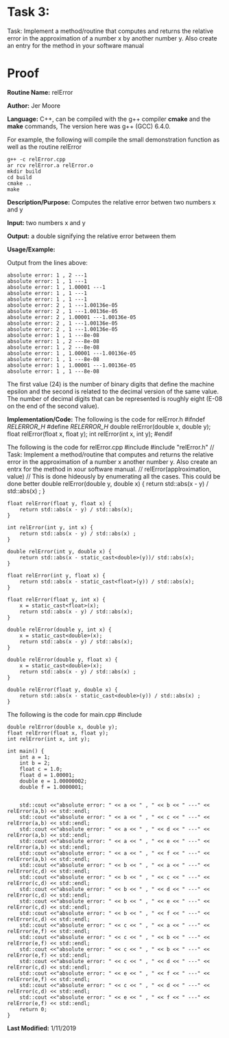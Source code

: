 # Task 3: 
Task: Implement a method/routine that computes and returns the relative error in the approximation of a number x by another number y. Also create an entry for the method in your software manual
# Proof

**Routine Name:**          relError 

**Author:** Jer Moore

**Language:** C++, can be compiled with the g++ compiler **cmake** and the **make** commands, The version here was g++ (GCC) 6.4.0.

For example, the following will compile the small demonstration function as well as the routine relError

    g++ -c relError.cpp
	ar rcv relError.a relError.o
	mkdir build
	cd build
	cmake ..
	make



**Description/Purpose:**  Computes the relative error betwen two numbers x and y

**Input:**  two numbers x and y

**Output:** a double signifying the relative error between them 

**Usage/Example:**

Output from the lines above:

	absolute error: 1 , 2 ---1
	absolute error: 1 , 1 ---1
	absolute error: 1 , 1.00001 ---1
	absolute error: 1 , 1 ---1
	absolute error: 1 , 1 ---1
	absolute error: 2 , 1 ---1.00136e-05
	absolute error: 2 , 1 ---1.00136e-05
	absolute error: 2 , 1.00001 ---1.00136e-05
	absolute error: 2 , 1 ---1.00136e-05
	absolute error: 2 , 1 ---1.00136e-05
	absolute error: 1 , 1 ---8e-08
	absolute error: 1 , 2 ---8e-08
	absolute error: 1 , 2 ---8e-08
	absolute error: 1 , 1.00001 ---1.00136e-05
	absolute error: 1 , 1 ---8e-08
	absolute error: 1 , 1.00001 ---1.00136e-05
	absolute error: 1 , 1 ---8e-08


The first value (24) is the number of binary digits that define the machine epsilon and the second is related to the
decimal version of the same value. The number of decimal digits that can be represented is roughly eight (E-08 on the
end of the second value).

**Implementation/Code:** The following is the code for relError.h
	#ifndef _RELERROR_H_ 
	#define _RELERROR_H_
	double relError(double x, double y);
	float relError(float x, float y);
	int relError(int x, int y);
	#endif



The following is the code for relError.cpp
	#include <cstdlib>
	#include "relError.h" 
	// Task: Implement a method/routine that computes and returns the relative error in the approximation of a number x another number y. Also create an entrx for the method in xour software manual.
	// relError(applroximation, value)
	// This is done hideously by enumerating all the cases. This could be done better
	double relError(double y, double x) {
		return std::abs(x - y) / std::abs(x) ;
	}

	float relError(float y, float x) {
		return std::abs(x - y) / std::abs(x);
	}

	int relError(int y, int x) {
		return std::abs(x - y) / std::abs(x) ;
	}

	double relError(int y, double x) {
		return std::abs(x - static_cast<double>(y))/ std::abs(x);
	}

	float relError(int y, float x) {
		return std::abs(x - static_cast<float>(y)) / std::abs(x);
	}

	float relError(float y, int x) {
		x = static_cast<float>(x);
		return std::abs(x - y) / std::abs(x);
	}

	double relError(double y, int x) {
		x = static_cast<double>(x);
		return std::abs(x - y) / std::abs(x);
	}

	double relError(double y, float x) {
		x = static_cast<double>(x);
		return std::abs(x - y) / std::abs(x) ;
	}

	double relError(float y, double x) {
		return std::abs(x - static_cast<double>(y)) / std::abs(x) ;
	}

The following is the code for main.cpp
	#include <iostream>

	double relError(double x, double y);
	float relError(float x, float y);
	int relError(int x, int y);

	int main() {
		int a = 1;
		int b = 2;
		float c = 1.0;
		float d = 1.00001;
		double e = 1.00000002;
		double f = 1.0000001;
		

		std::cout <<"absolute error: " << a << " , " << b << " ---" << relError(a,b) << std::endl;
		std::cout <<"absolute error: " << a << " , " << c << " ---" << relError(a,b) << std::endl;
		std::cout <<"absolute error: " << a << " , " << d << " ---" << relError(a,b) << std::endl;
		std::cout <<"absolute error: " << a << " , " << e << " ---" << relError(a,b) << std::endl;
		std::cout <<"absolute error: " << a << " , " << f << " ---" << relError(a,b) << std::endl;
		std::cout <<"absolute error: " << b << " , " << a << " ---" << relError(c,d) << std::endl;
		std::cout <<"absolute error: " << b << " , " << c << " ---" << relError(c,d) << std::endl;
		std::cout <<"absolute error: " << b << " , " << d << " ---" << relError(c,d) << std::endl;
		std::cout <<"absolute error: " << b << " , " << e << " ---" << relError(c,d) << std::endl;
		std::cout <<"absolute error: " << b << " , " << f << " ---" << relError(c,d) << std::endl;
		std::cout <<"absolute error: " << c << " , " << a << " ---" << relError(e,f) << std::endl;
		std::cout <<"absolute error: " << c << " , " << b << " ---" << relError(e,f) << std::endl;
		std::cout <<"absolute error: " << c << " , " << b << " ---" << relError(e,f) << std::endl;
		std::cout <<"absolute error: " << c << " , " << d << " ---" << relError(c,d) << std::endl;
		std::cout <<"absolute error: " << e << " , " << f << " ---" << relError(e,f) << std::endl;
		std::cout <<"absolute error: " << c << " , " << d << " ---" << relError(c,d) << std::endl;
		std::cout <<"absolute error: " << e << " , " << f << " ---" << relError(e,f) << std::endl;
		return 0;
	}

**Last Modified:** 1/11/2019

